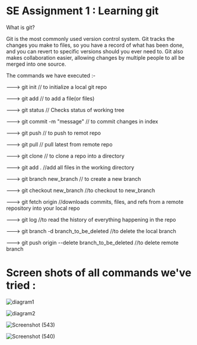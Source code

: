# SE Assignment 1 : Learning git

What is git?

Git is the most commonly used version control system. Git tracks the changes you make to files, so you have a record of what has been done, and you can revert to specific versions should you ever need to. Git also makes collaboration easier, allowing changes by multiple people to all be merged into one source.

The commands we have executed :-

---> git init // to initialize a local git repo

---> git add <file> // to add a file(or files) 
  
---> git status // Checks status of working tree
  
---> git commit -m "message" // to commit changes in index
  
---> git push // to push to remot repo
  
---> git pull // pull latest from remote repo
  
---> git clone // to clone a repo into a directory
  
---> git add . //add all files in the working directory
  
---> git branch new_branch // to create a new branch
  
---> git checkout new_branch //to checkout to new_branch
  
---> git fetch origin //downloads commits, files, and refs from a remote repository into your local repo
  
---> git log //to read the history of everything happening in the repo
  
---> git branch -d branch_to_be_deleted //to delete the local branch
  
---> git push origin --delete branch_to_be_deleted //to delete remote branch
  
  
# Screen shots of all commands we've tried :
  
  ![diagram1](https://user-images.githubusercontent.com/56764127/129596053-65492ab2-d697-4518-adf9-5d3cac88b550.png)

  ![diagram2](https://user-images.githubusercontent.com/56764127/129596112-739e6345-2288-4281-b2f7-825dbf56e63c.png)
  
 ![Screenshot (543)](https://user-images.githubusercontent.com/56764127/129596654-be25f6d0-b15c-4f97-9649-78ee41358021.png)

  ![Screenshot (540)](https://user-images.githubusercontent.com/56764127/129596447-e72e5b9e-0dbd-44af-a273-28cd3c8ac118.png)

  
